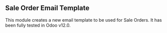 Sale Order Email Template
-------------------------

This module creates a new email template to be used for Sale Orders.
It has been fully tested in Odoo v12.0.